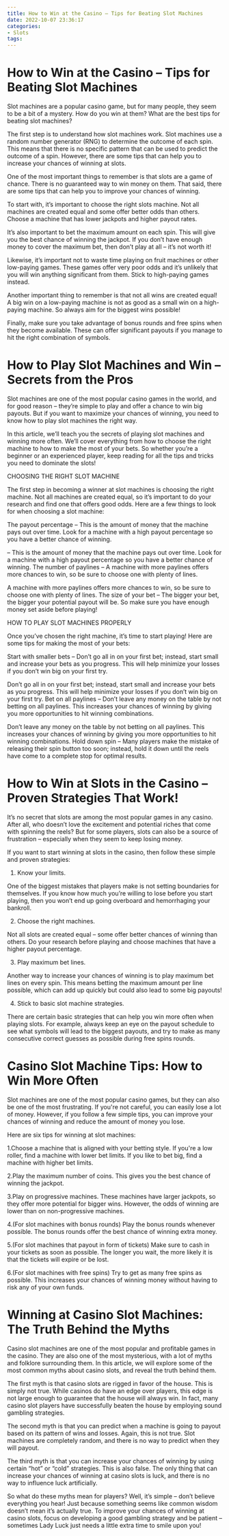 ```yaml
---
title: How to Win at the Casino – Tips for Beating Slot Machines
date: 2022-10-07 23:36:17
categories:
- Slots
tags:
---
```



#  How to Win at the Casino – Tips for Beating Slot Machines

Slot machines are a popular casino game, but for many people, they seem to be a bit of a mystery. How do you win at them? What are the best tips for beating slot machines?

The first step is to understand how slot machines work. Slot machines use a random number generator (RNG) to determine the outcome of each spin. This means that there is no specific pattern that can be used to predict the outcome of a spin. However, there are some tips that can help you to increase your chances of winning at slots.

One of the most important things to remember is that slots are a game of chance. There is no guaranteed way to win money on them. That said, there are some tips that can help you to improve your chances of winning.

To start with, it’s important to choose the right slots machine. Not all machines are created equal and some offer better odds than others. Choose a machine that has lower jackpots and higher payout rates.

It’s also important to bet the maximum amount on each spin. This will give you the best chance of winning the jackpot. If you don’t have enough money to cover the maximum bet, then don’t play at all – it’s not worth it!

Likewise, it’s important not to waste time playing on fruit machines or other low-paying games. These games offer very poor odds and it’s unlikely that you will win anything significant from them. Stick to high-paying games instead.

Another important thing to remember is that not all wins are created equal! A big win on a low-paying machine is not as good as a small win on a high-paying machine. So always aim for the biggest wins possible!

Finally, make sure you take advantage of bonus rounds and free spins when they become available. These can offer significant payouts if you manage to hit the right combination of symbols.

#  How to Play Slot Machines and Win – Secrets from the Pros

Slot machines are one of the most popular casino games in the world, and for good reason – they’re simple to play and offer a chance to win big payouts. But if you want to maximize your chances of winning, you need to know how to play slot machines the right way.

In this article, we’ll teach you the secrets of playing slot machines and winning more often. We’ll cover everything from how to choose the right machine to how to make the most of your bets. So whether you’re a beginner or an experienced player, keep reading for all the tips and tricks you need to dominate the slots!

CHOOSING THE RIGHT SLOT MACHINE

The first step in becoming a winner at slot machines is choosing the right machine. Not all machines are created equal, so it’s important to do your research and find one that offers good odds. Here are a few things to look for when choosing a slot machine:

The payout percentage – This is the amount of money that the machine pays out over time. Look for a machine with a high payout percentage so you have a better chance of winning.

– This is the amount of money that the machine pays out over time. Look for a machine with a high payout percentage so you have a better chance of winning. The number of paylines – A machine with more paylines offers more chances to win, so be sure to choose one with plenty of lines.

A machine with more paylines offers more chances to win, so be sure to choose one with plenty of lines. The size of your bet – The bigger your bet, the bigger your potential payout will be. So make sure you have enough money set aside before playing!

HOW TO PLAY SLOT MACHINES PROPERLY

Once you’ve chosen the right machine, it’s time to start playing! Here are some tips for making the most of your bets:

Start with smaller bets – Don’t go all in on your first bet; instead, start small and increase your bets as you progress. This will help minimize your losses if you don’t win big on your first try.

Don’t go all in on your first bet; instead, start small and increase your bets as you progress. This will help minimize your losses if you don’t win big on your first try. Bet on all paylines – Don’t leave any money on the table by not betting on all paylines. This increases your chances of winning by giving you more opportunities to hit winning combinations.

Don’t leave any money on the table by not betting on all paylines. This increases your chances of winning by giving you more opportunities to hit winning combinations. Hold down spin – Many players make the mistake of releasing their spin button too soon; instead, hold it down until the reels have come to a complete stop for optimal results.

#  How to Win at Slots in the Casino – Proven Strategies That Work!

It’s no secret that slots are among the most popular games in any casino. After all, who doesn’t love the excitement and potential riches that come with spinning the reels? But for some players, slots can also be a source of frustration – especially when they seem to keep losing money.

If you want to start winning at slots in the casino, then follow these simple and proven strategies:

1. Know your limits.

One of the biggest mistakes that players make is not setting boundaries for themselves. If you know how much you’re willing to lose before you start playing, then you won’t end up going overboard and hemorrhaging your bankroll.

2. Choose the right machines.

Not all slots are created equal – some offer better chances of winning than others. Do your research before playing and choose machines that have a higher payout percentage.

3. Play maximum bet lines.

Another way to increase your chances of winning is to play maximum bet lines on every spin. This means betting the maximum amount per line possible, which can add up quickly but could also lead to some big payouts!

4. Stick to basic slot machine strategies.

There are certain basic strategies that can help you win more often when playing slots. For example, always keep an eye on the payout schedule to see what symbols will lead to the biggest payouts, and try to make as many consecutive correct guesses as possible during free spins rounds.

#  Casino Slot Machine Tips: How to Win More Often

Slot machines are one of the most popular casino games, but they can also be one of the most frustrating. If you're not careful, you can easily lose a lot of money. However, if you follow a few simple tips, you can improve your chances of winning and reduce the amount of money you lose.

Here are six tips for winning at slot machines:

1.Choose a machine that is aligned with your betting style. If you're a low roller, find a machine with lower bet limits. If you like to bet big, find a machine with higher bet limits.

2.Play the maximum number of coins. This gives you the best chance of winning the jackpot.

3.Play on progressive machines. These machines have larger jackpots, so they offer more potential for bigger wins. However, the odds of winning are lower than on non-progressive machines.

4.(For slot machines with bonus rounds) Play the bonus rounds whenever possible. The bonus rounds offer the best chance of winning extra money.

5.(For slot machines that payout in form of tickets) Make sure to cash in your tickets as soon as possible. The longer you wait, the more likely it is that the tickets will expire or be lost.

6.(For slot machines with free spins) Try to get as many free spins as possible. This increases your chances of winning money without having to risk any of your own funds.

#  Winning at Casino Slot Machines: The Truth Behind the Myths

Casino slot machines are one of the most popular and profitable games in the casino. They are also one of the most mysterious, with a lot of myths and folklore surrounding them. In this article, we will explore some of the most common myths about casino slots, and reveal the truth behind them.

The first myth is that casino slots are rigged in favor of the house. This is simply not true. While casinos do have an edge over players, this edge is not large enough to guarantee that the house will always win. In fact, many casino slot players have successfully beaten the house by employing sound gambling strategies.

The second myth is that you can predict when a machine is going to payout based on its pattern of wins and losses. Again, this is not true. Slot machines are completely random, and there is no way to predict when they will payout.

The third myth is that you can increase your chances of winning by using certain “hot” or “cold” strategies. This is also false. The only thing that can increase your chances of winning at casino slots is luck, and there is no way to influence luck artificially.

So what do these myths mean for players? Well, it’s simple – don’t believe everything you hear! Just because something seems like common wisdom doesn’t mean it’s actually true. To improve your chances of winning at casino slots, focus on developing a good gambling strategy and be patient – sometimes Lady Luck just needs a little extra time to smile upon you!